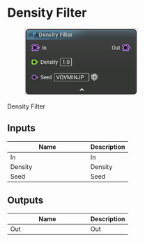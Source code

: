 # Density Filter

<div align="left" data-full-width="false">

<figure><img src="../../../.gitbook/assets/Density_Filter.png" alt=""><figcaption></figcaption></figure>

</div>

Density Filter

## Inputs

<table><thead><tr><th width="170">Name</th><th>Description</th></tr></thead><tbody><tr><td>In</td><td>In</td></tr><tr><td>Density</td><td>Density</td></tr><tr><td>Seed</td><td>Seed</td></tr></tbody></table>

## Outputs

<table><thead><tr><th width="170">Name</th><th>Description</th></tr></thead><tbody><tr><td>Out</td><td>Out</td></tr></tbody></table>
